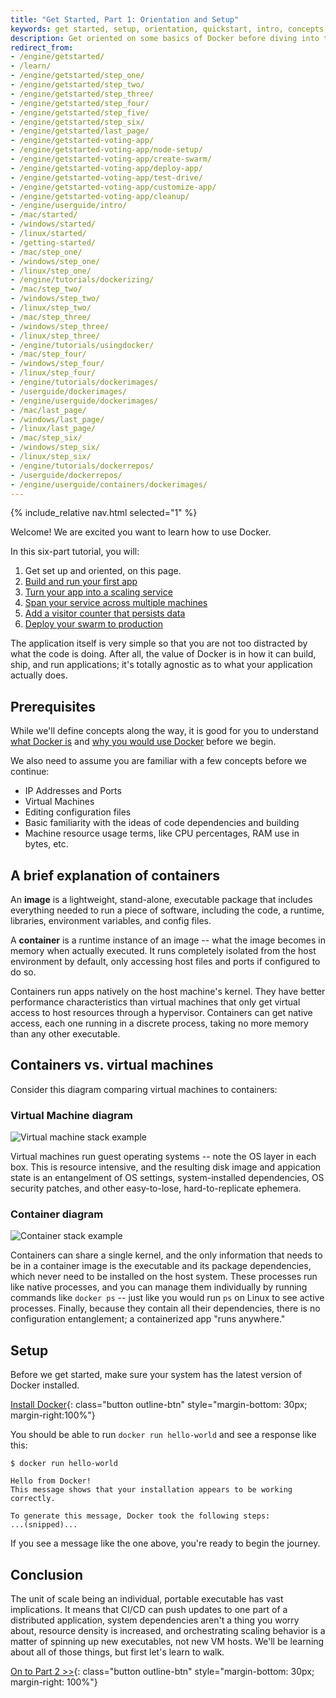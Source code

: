 ```yaml
---
title: "Get Started, Part 1: Orientation and Setup"
keywords: get started, setup, orientation, quickstart, intro, concepts, containers
description: Get oriented on some basics of Docker before diving into the walkthrough.
redirect_from:
- /engine/getstarted/
- /learn/
- /engine/getstarted/step_one/
- /engine/getstarted/step_two/
- /engine/getstarted/step_three/
- /engine/getstarted/step_four/
- /engine/getstarted/step_five/
- /engine/getstarted/step_six/
- /engine/getstarted/last_page/
- /engine/getstarted-voting-app/
- /engine/getstarted-voting-app/node-setup/
- /engine/getstarted-voting-app/create-swarm/
- /engine/getstarted-voting-app/deploy-app/
- /engine/getstarted-voting-app/test-drive/
- /engine/getstarted-voting-app/customize-app/
- /engine/getstarted-voting-app/cleanup/
- /engine/userguide/intro/
- /mac/started/
- /windows/started/
- /linux/started/
- /getting-started/
- /mac/step_one/
- /windows/step_one/
- /linux/step_one/
- /engine/tutorials/dockerizing/
- /mac/step_two/
- /windows/step_two/
- /linux/step_two/
- /mac/step_three/
- /windows/step_three/
- /linux/step_three/
- /engine/tutorials/usingdocker/
- /mac/step_four/
- /windows/step_four/
- /linux/step_four/
- /engine/tutorials/dockerimages/
- /userguide/dockerimages/
- /engine/userguide/dockerimages/
- /mac/last_page/
- /windows/last_page/
- /linux/last_page/
- /mac/step_six/
- /windows/step_six/
- /linux/step_six/
- /engine/tutorials/dockerrepos/
- /userguide/dockerrepos/
- /engine/userguide/containers/dockerimages/
---
```


{% include_relative nav.html selected="1" %}

Welcome! We are excited you want to learn how to use Docker.

In this six-part tutorial, you will:

1. Get set up and oriented, on this page.
2. [Build and run your first app](part2.md)
3. [Turn your app into a scaling service](part3.md)
4. [Span your service across multiple machines](part4.md)
5. [Add a visitor counter that persists data](part5.md)
6. [Deploy your swarm to production](part6.md)

The application itself is very simple so that you are not too distracted by
what the code is doing. After all, the value of Docker is in how it can build,
ship, and run applications; it's totally agnostic as to what your application
actually does.

## Prerequisites

While we'll define concepts along the way, it is good for you to understand
[what Docker is](https://www.docker.com/what-docker) and [why you would use
Docker](https://www.docker.com/use-cases) before we begin.

We also need to assume you are familiar with a few concepts before we continue:

- IP Addresses and Ports
- Virtual Machines
- Editing configuration files
- Basic familiarity with the ideas of code dependencies and building
- Machine resource usage terms, like CPU percentages, RAM use in bytes, etc.

## A brief explanation of containers

An **image** is a lightweight, stand-alone, executable package that includes
everything needed to run a piece of software, including the code, a runtime,
libraries, environment variables, and config files.

A **container** is a runtime instance of an image -- what the image becomes in
memory when actually executed. It runs completely isolated from the host
environment by default, only accessing host files and ports if configured to
do so.

Containers run apps natively on the host machine's kernel. They have better
performance characteristics than virtual machines that only get virtual access
to host resources through a hypervisor. Containers can get native access, each
one running in a discrete process, taking no more memory than any other
executable.

## Containers vs. virtual machines

Consider this diagram comparing virtual machines to containers:

### Virtual Machine diagram

![Virtual machine stack example](https://www.docker.com/sites/default/files/VM%402x.png)

Virtual machines run guest operating systems -- note the OS layer in each box.
This is resource intensive, and the resulting disk image and appication state is
an entangelment of OS settings, system-installed dependencies, OS security
patches, and other easy-to-lose, hard-to-replicate ephemera.

### Container diagram

![Container stack example](https://www.docker.com/sites/default/files/Container%402x.png)

Containers can share a single kernel, and the only information that needs to be
in a container image is the executable and its package dependencies, which
never need to be installed on the host system. These processes run like native
processes, and you can manage them individually by running commands like `docker
ps` -- just like you would run `ps` on Linux to see active processes. Finally,
because they contain all their dependencies, there is no configuration
entanglement; a containerized app "runs anywhere."

## Setup

Before we get started, make sure your system has the latest version of Docker
installed.

[Install Docker](/engine/installation/index.md){: class="button outline-btn" style="margin-bottom: 30px; margin-right:100%"}

You should be able to run `docker run hello-world` and see a response like this:

```
$ docker run hello-world

Hello from Docker!
This message shows that your installation appears to be working correctly.

To generate this message, Docker took the following steps:
...(snipped)...
```

If you see a message like the one above, you're ready to begin the journey.

## Conclusion

The unit of scale being an individual, portable executable has vast
implications. It means that CI/CD can push updates to one part of a distributed
application, system dependencies aren't a thing you worry about, resource
density is increased, and orchestrating scaling behavior is a matter of spinning
up new executables, not new VM hosts. We'll be learning about all of those
things, but first let's learn to walk.

[On to Part 2 >>](part2.md){: class="button outline-btn" style="margin-bottom: 30px; margin-right: 100%"}
